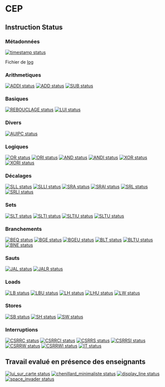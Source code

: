 # CEP

## Instruction Status

### Métadonnées

[![timestamp status](https://CEP_Deploy.pages.ensimag.fr/CEP_Projet_G1_2022_2023/Eval/diabd_elidrisk_eval//timestamp.svg)](https://CEP_Deploy.pages.ensimag.fr/CEP_Projet_G1_2022_2023/Eval/diabd_elidrisk_eval//timestamp.svg)

Fichier de [log](https://CEP_Deploy.pages.ensimag.fr/CEP_Projet_G1_2022_2023/Eval/diabd_elidrisk_eval//log.txt)
### Arithmetiques

[![ADDI status](https://CEP_Deploy.pages.ensimag.fr/CEP_Projet_G1_2022_2023/Eval/diabd_elidrisk_eval//ADDI.svg)](https://CEP_Deploy.pages.ensimag.fr/CEP_Projet_G1_2022_2023/Eval/diabd_elidrisk_eval//ADDI.svg)
[![ADD status](https://CEP_Deploy.pages.ensimag.fr/CEP_Projet_G1_2022_2023/Eval/diabd_elidrisk_eval//ADD.svg)](https://CEP_Deploy.pages.ensimag.fr/CEP_Projet_G1_2022_2023/Eval/diabd_elidrisk_eval//ADD.svg)
[![SUB status](https://CEP_Deploy.pages.ensimag.fr/CEP_Projet_G1_2022_2023/Eval/diabd_elidrisk_eval//SUB.svg)](https://CEP_Deploy.pages.ensimag.fr/CEP_Projet_G1_2022_2023/Eval/diabd_elidrisk_eval//SUB.svg)
### Basiques

[![REBOUCLAGE status](https://CEP_Deploy.pages.ensimag.fr/CEP_Projet_G1_2022_2023/Eval/diabd_elidrisk_eval//REBOUCLAGE.svg)](https://CEP_Deploy.pages.ensimag.fr/CEP_Projet_G1_2022_2023/Eval/diabd_elidrisk_eval//REBOUCLAGE.svg)
[![LUI status](https://CEP_Deploy.pages.ensimag.fr/CEP_Projet_G1_2022_2023/Eval/diabd_elidrisk_eval//LUI.svg)](https://CEP_Deploy.pages.ensimag.fr/CEP_Projet_G1_2022_2023/Eval/diabd_elidrisk_eval//LUI.svg)
### Divers

[![AUIPC status](https://CEP_Deploy.pages.ensimag.fr/CEP_Projet_G1_2022_2023/Eval/diabd_elidrisk_eval//AUIPC.svg)](https://CEP_Deploy.pages.ensimag.fr/CEP_Projet_G1_2022_2023/Eval/diabd_elidrisk_eval//AUIPC.svg)
### Logiques

[![OR status](https://CEP_Deploy.pages.ensimag.fr/CEP_Projet_G1_2022_2023/Eval/diabd_elidrisk_eval//OR.svg)](https://CEP_Deploy.pages.ensimag.fr/CEP_Projet_G1_2022_2023/Eval/diabd_elidrisk_eval//OR.svg)
[![ORI status](https://CEP_Deploy.pages.ensimag.fr/CEP_Projet_G1_2022_2023/Eval/diabd_elidrisk_eval//ORI.svg)](https://CEP_Deploy.pages.ensimag.fr/CEP_Projet_G1_2022_2023/Eval/diabd_elidrisk_eval//ORI.svg)
[![AND status](https://CEP_Deploy.pages.ensimag.fr/CEP_Projet_G1_2022_2023/Eval/diabd_elidrisk_eval//AND.svg)](https://CEP_Deploy.pages.ensimag.fr/CEP_Projet_G1_2022_2023/Eval/diabd_elidrisk_eval//AND.svg)
[![ANDI status](https://CEP_Deploy.pages.ensimag.fr/CEP_Projet_G1_2022_2023/Eval/diabd_elidrisk_eval//ANDI.svg)](https://CEP_Deploy.pages.ensimag.fr/CEP_Projet_G1_2022_2023/Eval/diabd_elidrisk_eval//ANDI.svg)
[![XOR status](https://CEP_Deploy.pages.ensimag.fr/CEP_Projet_G1_2022_2023/Eval/diabd_elidrisk_eval//XOR.svg)](https://CEP_Deploy.pages.ensimag.fr/CEP_Projet_G1_2022_2023/Eval/diabd_elidrisk_eval//XOR.svg)
[![XORI status](https://CEP_Deploy.pages.ensimag.fr/CEP_Projet_G1_2022_2023/Eval/diabd_elidrisk_eval//XORI.svg)](https://CEP_Deploy.pages.ensimag.fr/CEP_Projet_G1_2022_2023/Eval/diabd_elidrisk_eval//XORI.svg)
### Décalages

[![SLL status](https://CEP_Deploy.pages.ensimag.fr/CEP_Projet_G1_2022_2023/Eval/diabd_elidrisk_eval//SLL.svg)](https://CEP_Deploy.pages.ensimag.fr/CEP_Projet_G1_2022_2023/Eval/diabd_elidrisk_eval//SLL.svg)
[![SLLI status](https://CEP_Deploy.pages.ensimag.fr/CEP_Projet_G1_2022_2023/Eval/diabd_elidrisk_eval//SLLI.svg)](https://CEP_Deploy.pages.ensimag.fr/CEP_Projet_G1_2022_2023/Eval/diabd_elidrisk_eval//SLLI.svg)
[![SRA status](https://CEP_Deploy.pages.ensimag.fr/CEP_Projet_G1_2022_2023/Eval/diabd_elidrisk_eval//SRA.svg)](https://CEP_Deploy.pages.ensimag.fr/CEP_Projet_G1_2022_2023/Eval/diabd_elidrisk_eval//SRA.svg)
[![SRAI status](https://CEP_Deploy.pages.ensimag.fr/CEP_Projet_G1_2022_2023/Eval/diabd_elidrisk_eval//SRAI.svg)](https://CEP_Deploy.pages.ensimag.fr/CEP_Projet_G1_2022_2023/Eval/diabd_elidrisk_eval//SRAI.svg)
[![SRL status](https://CEP_Deploy.pages.ensimag.fr/CEP_Projet_G1_2022_2023/Eval/diabd_elidrisk_eval//SRL.svg)](https://CEP_Deploy.pages.ensimag.fr/CEP_Projet_G1_2022_2023/Eval/diabd_elidrisk_eval//SRL.svg)
[![SRLI status](https://CEP_Deploy.pages.ensimag.fr/CEP_Projet_G1_2022_2023/Eval/diabd_elidrisk_eval//SRLI.svg)](https://CEP_Deploy.pages.ensimag.fr/CEP_Projet_G1_2022_2023/Eval/diabd_elidrisk_eval//SRLI.svg)
### Sets

[![SLT status](https://CEP_Deploy.pages.ensimag.fr/CEP_Projet_G1_2022_2023/Eval/diabd_elidrisk_eval//SLT.svg)](https://CEP_Deploy.pages.ensimag.fr/CEP_Projet_G1_2022_2023/Eval/diabd_elidrisk_eval//SLT.svg)
[![SLTI status](https://CEP_Deploy.pages.ensimag.fr/CEP_Projet_G1_2022_2023/Eval/diabd_elidrisk_eval//SLTI.svg)](https://CEP_Deploy.pages.ensimag.fr/CEP_Projet_G1_2022_2023/Eval/diabd_elidrisk_eval//SLTI.svg)
[![SLTIU status](https://CEP_Deploy.pages.ensimag.fr/CEP_Projet_G1_2022_2023/Eval/diabd_elidrisk_eval//SLTIU.svg)](https://CEP_Deploy.pages.ensimag.fr/CEP_Projet_G1_2022_2023/Eval/diabd_elidrisk_eval//SLTIU.svg)
[![SLTU status](https://CEP_Deploy.pages.ensimag.fr/CEP_Projet_G1_2022_2023/Eval/diabd_elidrisk_eval//SLTU.svg)](https://CEP_Deploy.pages.ensimag.fr/CEP_Projet_G1_2022_2023/Eval/diabd_elidrisk_eval//SLTU.svg)
### Branchements

[![BEQ status](https://CEP_Deploy.pages.ensimag.fr/CEP_Projet_G1_2022_2023/Eval/diabd_elidrisk_eval//BEQ.svg)](https://CEP_Deploy.pages.ensimag.fr/CEP_Projet_G1_2022_2023/Eval/diabd_elidrisk_eval//BEQ.svg)
[![BGE status](https://CEP_Deploy.pages.ensimag.fr/CEP_Projet_G1_2022_2023/Eval/diabd_elidrisk_eval//BGE.svg)](https://CEP_Deploy.pages.ensimag.fr/CEP_Projet_G1_2022_2023/Eval/diabd_elidrisk_eval//BGE.svg)
[![BGEU status](https://CEP_Deploy.pages.ensimag.fr/CEP_Projet_G1_2022_2023/Eval/diabd_elidrisk_eval//BGEU.svg)](https://CEP_Deploy.pages.ensimag.fr/CEP_Projet_G1_2022_2023/Eval/diabd_elidrisk_eval//BGEU.svg)
[![BLT status](https://CEP_Deploy.pages.ensimag.fr/CEP_Projet_G1_2022_2023/Eval/diabd_elidrisk_eval//BLT.svg)](https://CEP_Deploy.pages.ensimag.fr/CEP_Projet_G1_2022_2023/Eval/diabd_elidrisk_eval//BLT.svg)
[![BLTU status](https://CEP_Deploy.pages.ensimag.fr/CEP_Projet_G1_2022_2023/Eval/diabd_elidrisk_eval//BLTU.svg)](https://CEP_Deploy.pages.ensimag.fr/CEP_Projet_G1_2022_2023/Eval/diabd_elidrisk_eval//BLTU.svg)
[![BNE status](https://CEP_Deploy.pages.ensimag.fr/CEP_Projet_G1_2022_2023/Eval/diabd_elidrisk_eval//BNE.svg)](https://CEP_Deploy.pages.ensimag.fr/CEP_Projet_G1_2022_2023/Eval/diabd_elidrisk_eval//BNE.svg)
### Sauts

[![JAL status](https://CEP_Deploy.pages.ensimag.fr/CEP_Projet_G1_2022_2023/Eval/diabd_elidrisk_eval//JAL.svg)](https://CEP_Deploy.pages.ensimag.fr/CEP_Projet_G1_2022_2023/Eval/diabd_elidrisk_eval//JAL.svg)
[![JALR status](https://CEP_Deploy.pages.ensimag.fr/CEP_Projet_G1_2022_2023/Eval/diabd_elidrisk_eval//JALR.svg)](https://CEP_Deploy.pages.ensimag.fr/CEP_Projet_G1_2022_2023/Eval/diabd_elidrisk_eval//JALR.svg)
### Loads

[![LB status](https://CEP_Deploy.pages.ensimag.fr/CEP_Projet_G1_2022_2023/Eval/diabd_elidrisk_eval//LB.svg)](https://CEP_Deploy.pages.ensimag.fr/CEP_Projet_G1_2022_2023/Eval/diabd_elidrisk_eval//LB.svg)
[![LBU status](https://CEP_Deploy.pages.ensimag.fr/CEP_Projet_G1_2022_2023/Eval/diabd_elidrisk_eval//LBU.svg)](https://CEP_Deploy.pages.ensimag.fr/CEP_Projet_G1_2022_2023/Eval/diabd_elidrisk_eval//LBU.svg)
[![LH status](https://CEP_Deploy.pages.ensimag.fr/CEP_Projet_G1_2022_2023/Eval/diabd_elidrisk_eval//LH.svg)](https://CEP_Deploy.pages.ensimag.fr/CEP_Projet_G1_2022_2023/Eval/diabd_elidrisk_eval//LH.svg)
[![LHU status](https://CEP_Deploy.pages.ensimag.fr/CEP_Projet_G1_2022_2023/Eval/diabd_elidrisk_eval//LHU.svg)](https://CEP_Deploy.pages.ensimag.fr/CEP_Projet_G1_2022_2023/Eval/diabd_elidrisk_eval//LHU.svg)
[![LW status](https://CEP_Deploy.pages.ensimag.fr/CEP_Projet_G1_2022_2023/Eval/diabd_elidrisk_eval//LW.svg)](https://CEP_Deploy.pages.ensimag.fr/CEP_Projet_G1_2022_2023/Eval/diabd_elidrisk_eval//LW.svg)
### Stores

[![SB status](https://CEP_Deploy.pages.ensimag.fr/CEP_Projet_G1_2022_2023/Eval/diabd_elidrisk_eval//SB.svg)](https://CEP_Deploy.pages.ensimag.fr/CEP_Projet_G1_2022_2023/Eval/diabd_elidrisk_eval//SB.svg)
[![SH status](https://CEP_Deploy.pages.ensimag.fr/CEP_Projet_G1_2022_2023/Eval/diabd_elidrisk_eval//SH.svg)](https://CEP_Deploy.pages.ensimag.fr/CEP_Projet_G1_2022_2023/Eval/diabd_elidrisk_eval//SH.svg)
[![SW status](https://CEP_Deploy.pages.ensimag.fr/CEP_Projet_G1_2022_2023/Eval/diabd_elidrisk_eval//SW.svg)](https://CEP_Deploy.pages.ensimag.fr/CEP_Projet_G1_2022_2023/Eval/diabd_elidrisk_eval//SW.svg)
### Interruptions

[![CSRRC status](https://CEP_Deploy.pages.ensimag.fr/CEP_Projet_G1_2022_2023/Eval/diabd_elidrisk_eval//CSRRC.svg)](https://CEP_Deploy.pages.ensimag.fr/CEP_Projet_G1_2022_2023/Eval/diabd_elidrisk_eval//CSRRC.svg)
[![CSRRCI status](https://CEP_Deploy.pages.ensimag.fr/CEP_Projet_G1_2022_2023/Eval/diabd_elidrisk_eval//CSRRCI.svg)](https://CEP_Deploy.pages.ensimag.fr/CEP_Projet_G1_2022_2023/Eval/diabd_elidrisk_eval//CSRRCI.svg)
[![CSRRS status](https://CEP_Deploy.pages.ensimag.fr/CEP_Projet_G1_2022_2023/Eval/diabd_elidrisk_eval//CSRRS.svg)](https://CEP_Deploy.pages.ensimag.fr/CEP_Projet_G1_2022_2023/Eval/diabd_elidrisk_eval//CSRRS.svg)
[![CSRRSI status](https://CEP_Deploy.pages.ensimag.fr/CEP_Projet_G1_2022_2023/Eval/diabd_elidrisk_eval//CSRRSI.svg)](https://CEP_Deploy.pages.ensimag.fr/CEP_Projet_G1_2022_2023/Eval/diabd_elidrisk_eval//CSRRSI.svg)
[![CSRRW status](https://CEP_Deploy.pages.ensimag.fr/CEP_Projet_G1_2022_2023/Eval/diabd_elidrisk_eval//CSRRW.svg)](https://CEP_Deploy.pages.ensimag.fr/CEP_Projet_G1_2022_2023/Eval/diabd_elidrisk_eval//CSRRW.svg)
[![CSRRWI status](https://CEP_Deploy.pages.ensimag.fr/CEP_Projet_G1_2022_2023/Eval/diabd_elidrisk_eval//CSRRWI.svg)](https://CEP_Deploy.pages.ensimag.fr/CEP_Projet_G1_2022_2023/Eval/diabd_elidrisk_eval//CSRRWI.svg)
[![IT status](https://CEP_Deploy.pages.ensimag.fr/CEP_Projet_G1_2022_2023/Eval/diabd_elidrisk_eval//IT.svg)](https://CEP_Deploy.pages.ensimag.fr/CEP_Projet_G1_2022_2023/Eval/diabd_elidrisk_eval//IT.svg)

## Travail evalué en présence des enseignants

[![lui_sur_carte status](https://CEP_Deploy.pages.ensimag.fr/CEP_Projet_G1_2022_2023/overview/manual/lui_sur_carte_diabd_elidrisk.svg)](https://CEP_Deploy.pages.ensimag.fr/CEP_Projet_G1_2022_2023/overview/manual/lui_sur_carte_diabd_elidrisk.svg)
[![chenillard_minimaliste status](https://CEP_Deploy.pages.ensimag.fr/CEP_Projet_G1_2022_2023/overview/manual/chenillard_minimaliste_diabd_elidrisk.svg)](https://CEP_Deploy.pages.ensimag.fr/CEP_Projet_G1_2022_2023/overview/manual/chenillard_minimaliste_diabd_elidrisk.svg)
[![display_line status](https://CEP_Deploy.pages.ensimag.fr/CEP_Projet_G1_2022_2023/overview/manual/display_line_diabd_elidrisk.svg)](https://CEP_Deploy.pages.ensimag.fr/CEP_Projet_G1_2022_2023/overview/manual/display_line_diabd_elidrisk.svg)
[![space_invader status](https://CEP_Deploy.pages.ensimag.fr/CEP_Projet_G1_2022_2023/overview/manual/space_invader_diabd_elidrisk.svg)](https://CEP_Deploy.pages.ensimag.fr/CEP_Projet_G1_2022_2023/overview/manual/space_invader_diabd_elidrisk.svg)

